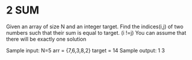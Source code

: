 # 2 SUM

Given an array of size N and an integer target. Find the indices(i,j) of two numbers such that their sum is equal to target. (i !=j)
You can assume that there will be exactly one solution

Sample input:
N=5
arr = {7,6,3,8,2}
target = 14
Sample output:
1 3


